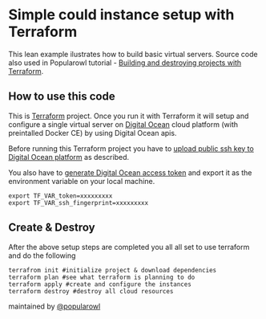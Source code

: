 # Simple could instance setup with Terraform

This lean example ilustrates how to build basic virtual servers. Source code also used in Popularowl tutorial - [Building and destroying projects with Terraform](https://www.popularowl.com/cloud-platforms/building-and-destroying-projects-with-terraform).

## How to use this code

This is [Terraform](https://www.terraform.io) project. Once you run it with Terraform it will setup and configure a single virtual server on [Digital Ocean](https://m.do.co/c/b61ccd72fd1c) cloud platform (with preintalled Docker CE) by using Digital Ocean apis.

Before running this Terraform project you have to [upload public ssh key to Digital Ocean platform](https://www.digitalocean.com/docs/droplets/how-to/add-ssh-keys) as described.

You also have to [generate Digital Ocean access token](https://www.digitalocean.com/docs/api/create-personal-access-token) and export it as the environment variable on your local machine.

    export TF_VAR_token=xxxxxxxxx
    export TF_VAR_ssh_fingerprint=xxxxxxxxx

## Create & Destroy

After the above setup steps are completed you all all set to use terraform and do the following

    terrafrom init #initialize project & download dependencies
    terraform plan #see what terraform is planning to do
    terraform apply #create and configure the instances
    terraform destroy #destroy all cloud resources

maintained by [@popularowl](https://twitter.com/popularowl)
